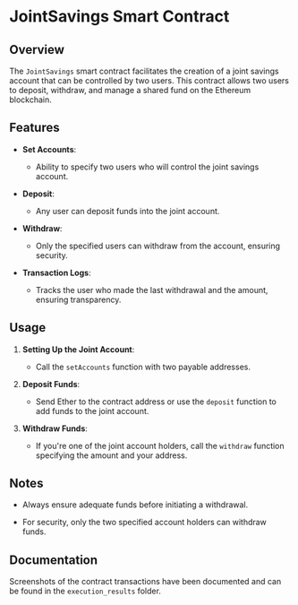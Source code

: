 # JointSavings Smart Contract

## Overview

The `JointSavings` smart contract facilitates the creation of a joint savings account that can be controlled by two users. This contract allows two users to deposit, withdraw, and manage a shared fund on the Ethereum blockchain.

## Features

- **Set Accounts**: 
  - Ability to specify two users who will control the joint savings account.
  
- **Deposit**: 
  - Any user can deposit funds into the joint account.
  
- **Withdraw**: 
  - Only the specified users can withdraw from the account, ensuring security.

- **Transaction Logs**: 
  - Tracks the user who made the last withdrawal and the amount, ensuring transparency.

## Usage

1. **Setting Up the Joint Account**: 
   - Call the `setAccounts` function with two payable addresses.

2. **Deposit Funds**: 
   - Send Ether to the contract address or use the `deposit` function to add funds to the joint account.

3. **Withdraw Funds**: 
   - If you're one of the joint account holders, call the `withdraw` function specifying the amount and your address.

## Notes

- Always ensure adequate funds before initiating a withdrawal.
  
- For security, only the two specified account holders can withdraw funds.

## Documentation

Screenshots of the contract transactions have been documented and can be found in the `execution_results` folder.
